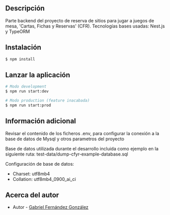 
## Descripción
Parte backend del proyecto de reserva de sitios para jugar a juegos de mesa, 'Cartas, Fichas y Reservas' (CFR). Tecnologías bases usadas: Nest.js y TypeORM

## Instalación

```bash
$ npm install
```

## Lanzar la aplicación

```bash
# Modo development
$ npm run start:dev

# Modo production (feature inacabada)
$ npm run start:prod
```

## Información adicional
Revisar el contenido de los ficheros .env, para configurar la conexión a la base de datos de Mysql y otros parametros del proyecto

Base de datos utilizada durante el desarrollo incluida como ejemplo en la siguiente ruta: test-data/dump-cfyr-example-database.sql

Configuración de base de datos:
- Charset: utf8mb4
- Collation: utf8mb4_0900_ai_ci

## Acerca del autor

- Autor - [Gabriel Fernández González](gfernandez573r@fpdrioja.com)
